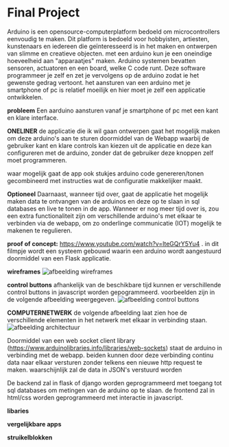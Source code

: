 # Final Project

Arduino is een opensource-computerplatform bedoeld om microcontrollers eenvoudig te maken. Dit platform is bedoeld voor hobbyisten, artiesten, kunstenaars en iedereen die geïnteresseerd is in het maken en ontwerpen van slimme en creatieve objecten.
met een  arduino kun je een oneindige hoeveelheid aan "apparaatjes" maken. Arduino systemen bevatten sensoren, actuatoren en een board, welke C code runt.  Deze software programmeer je zelf en zet je vervolgens op de arduino zodat ie het gewenste gedrag vertoont. het aansturen van een arduino met je smartphone of pc is relatief moeilijk en hier moet je zelf een applicatie ontwikkelen. 

__probleem__
Een aarduino aansturen vanaf je smartphone of pc met een kant en klare interface.

__ONELINER__
de applicatie die ik wil gaan ontwerpen gaat het mogelijk maken om deze arduino's aan te sturen doormiddel van de Webapp waarbij de gebruiker kant en klare controls kan kiezen uit de applicatie en deze kan configureren met de arduino, zonder dat de gebruiker deze knoppen zelf moet  programmeren.

waar mogelijk gaat de app ook stukjes arduino code genereren/tonen gecombineerd met instructies wat de configuratie makkelijker maakt.

__Optioneel__
Daarnaast, wanneer tijd over, gaat de applicatie het mogelijk maken data te  ontvangen van de arduinos en deze op te slaan in sql databases en live te tonen in de app.
Wanneer er nog meer tijd over is, zou een extra functionaliteit zijn om verschillende arduino's met elkaar te verbinden via de webapp, om zo onderlinge communicatie (IOT) mogelijk te makenen te regulieren.  

__proof of concept:__ https://www.youtube.com/watch?v=lteGQrY5Yu4 . in dit filmpje wordt een systeem gebouwd waarin een arduino wordt aangestuurd doormiddel van een Flask applicatie.

__wireframes__
![afbeelding wireframes](https://github.com/uva-webapps/project-martijnwijs/blob/master/wireframesmetuitleg.jpg)

__control buttons__
afhankelijk van de beschikbare tijd kunnen er verschillende control buttons in javascript worden gepogrammeerd. 
voorbeelden zijn in de volgende afbeelding weergegeven.
![afbeelding control buttons](https://github.com/uva-webapps/project-martijnwijs/blob/master/buttons.jpg)

__COMPUTERNETWERK__
de volgende afbeelding laat zien hoe de verschillende elementen in het netwerk met elkaar in verbinding staan.
![afbeelding architectuur](https://github.com/uva-webapps/project-martijnwijs/blob/master/architectuur.jpg)

Doormiddel van een web socket client library  (https://www.arduinolibraries.info/libraries/web-sockets)
staat de arduino in verbinding met de webapp. beiden kunnen door deze  verbinding continu data naar elkaar versturen zonder telkens een nieuwe http request te maken. waarschijnlijk zal de data in JSON's verstuurd worden

De backend  zal in flask of django worden geprogrammeerd met toegang tot sql databases om metingen van de arduino op te slaan.
de frontend zal in html/css worden geprogrammeerd met interactie in javascript.

__libaries__

__vergelijkbare apps__

__struikelblokken__
